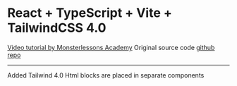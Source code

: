 # React + TypeScript + Vite + TailwindCSS 4.0

[Video tutorial by Monsterlessons Academy](https://www.youtube.com/watch?v=GnVmP64KIkE)
Original source code [github repo](https://github.com/monsterlessonsacademy/monsterlessonsacademy/tree/519-tailwind-landing-page)

---
Added Tailwind 4.0
Html blocks are placed in separate components
